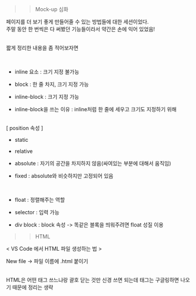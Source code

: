 >> Mock-up 심화

페이지를 더 보기 좋게 만들어줄 수 있는 방법들에 대한 세션이었다.  
주말 동안 한 번씩은 다 써봤던 기능들이라서 약간은 손에 익어 있었음!  
  
​  
짧게 정리한 내용을 좀 적어보자면  
  
​  
* inline  요소 : 크기 지정 불가능  
  
* block : 한 줄 차지, 크기 지정 가능  
  
* inline-block : 크기 지정 가능  
  
* inline-block을 쓰는 이유 : inline처럼 한 줄에 세우고 크기도 지정하기 위해  
    
​  
[ position 속성 ]  
  
* static  
  
* relative  
  
* absolute : 자기의 공간을 차지하지 않음(싸여있는 부분에 대해서 움직임)  
  
* fixed : absolute와 비슷하지만 고정되어 있음  
  
​  
  
* float : 정렬해주는 역할  
  
* selector : 입력 가능  
  
* div block : block 속성 -> 똑같은 블록을 띄워주려면 float 성질 이용  
  
  
  
>> HTML  
  
< VS Code 에서 HTML 파일 생성하는 법 >  
  
New file -> 파일 이름에 .html 붙이기  
  
​  
HTML은 어떤 태그 쓰느냐랑 괄호 닫는 것만 신경 쓰면 되는데 태그는 구글링하면 나오기 때문에 정리는 생략